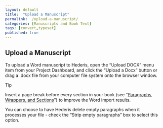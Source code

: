 ```yaml
---
layout: default
title:  "Upload a Manuscript"
permalink:  /upload-a-manuscript/
categories: [Manuscripts and Book Text]
tags: [convert,typeset]
published: true
---
```


<section data-type="chapter" class="hsecchapter" data-hederis-type="hsecchapter" id="upload-a-manuscript" data-pi-attrs="id: upload-a-manuscript; data-tags: convert,typeset;" role="doc-chapter" data-tags="convert,typeset" data-author-name=" " data-book-title=" " title="Upload a Manuscript"><h1 data-hederis-type="hblkchaptitle" class="hblkchaptitle" id="p6S2GOvCj">Upload a Manuscript</h1>
    <p class="hblkp" data-hederis-type="hblkp" id="pvlRwuEXr">To upload a Word manuscript to Hederis, open the &#8220;Upload DOCX&#8221; menu item from your Project Dashboard, and click the &#8220;Upload a Docx&#8221; button or drag a .docx file from your computer file system onto the browser window.</p>
    <aside class="hwprbox box" data-hederis-type="hwprbox" id="p9xYfRBxm" data-type="sidebar"><p class="hblktype" data-hederis-type="hblktype" id="pLVX9AZT5">Tip</p>
    <p class="hblkp" data-hederis-type="hblkp" id="pHXAC4o6I">Insert a page break before every section in your book (see &#8220;<a href="{% post_url 2019-07-09-14-ParagraphsWrappersandSections %}"><span class="Hyperlink">Paragraphs, Wrappers, and Sections</span></a>&#8221;) to improve the Word import results.</p>
    </aside>
    <p class="hblkp" data-hederis-type="hblkp" id="plnJQZknr">You can choose to have Hederis delete empty paragraphs when it processes your file - check the &#8220;Strip empty paragraphs&#8221; box to select this option.</p>
    </section>
    